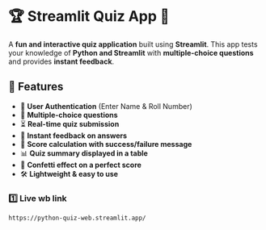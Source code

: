 # 🏆 Streamlit Quiz App 🎉  

A **fun and interactive quiz application** built using **Streamlit**. This app tests your knowledge of **Python and Streamlit** with **multiple-choice questions** and provides **instant feedback**.  

## 🚀 Features  
- 📌 **User Authentication** (Enter Name & Roll Number)  
- 📝 **Multiple-choice questions**  
- ⏳ **Real-time quiz submission**  
- 🎯 **Instant feedback on answers**  
- 🎊 **Score calculation with success/failure message**  
- 📊 **Quiz summary displayed in a table**  
- 🎈 **Confetti effect on a perfect score**  
- 🛠 **Lightweight & easy to use**  

### **1️⃣ Live wb link**  
```bash
https://python-quiz-web.streamlit.app/
